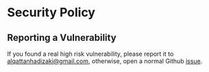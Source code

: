 # Security Policy

## Reporting a Vulnerability

If you found a real high risk vulnerability, please report it to
<alqattanhadizaki@gmail.com>, otherwise, open a normal Github
[issue](https://github.com/hadialqattan/pycln/issues/new/choose).
